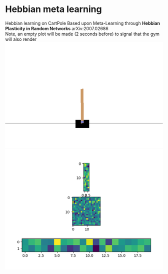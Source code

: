# Hebbian meta learning
Hebbian learning on CartPole
Based upon Meta-Learning through <b> Hebbian Plasticity in Random Networks</b> arXiv:2007.02686 <br/>
Note, an empty plot will be made (2 seconds before) to signal that the gym will also render <br/>
<img src="https://github.com/MOVzeroOne/Hebbian_meta_learning/blob/master/CartPole.PNG">
<img src="https://github.com/MOVzeroOne/Hebbian_meta_learning/blob/master/network.PNG"> 

